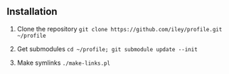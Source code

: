 Installation
------------

1. Clone the repository
   ``git clone https://github.com/iley/profile.git ~/profile``

2. Get submodules
   ``cd ~/profile; git submodule update --init``

3. Make symlinks
   ``./make-links.pl``
